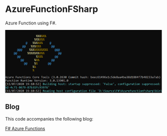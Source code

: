 # AzureFunctionFSharp
Azure Function using F#. 

![Azure Function Running](images/AzureFunctionRunning.png)

## Blog
This code accompanies the following blog:

[F# Azure Functions](https://towardsdatascience.com/f-azure-functions-a5cce33dce58)
